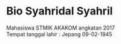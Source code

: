 <h1> Bio Syahridal Syahril </h1>
Mahasiswa STMIK AKAKOM angkatan 2017 <br>
Tempat tanggal lahir : Jepang 09-02-1945
